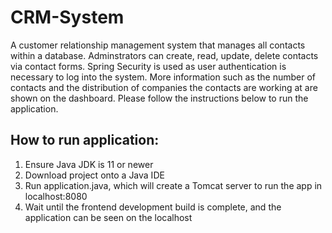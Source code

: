 # CRM-System

  A customer relationship management system that manages all contacts within a database. Adminstrators can create, read, update, delete contacts via contact forms. 
  Spring Security is used as user authentication is necessary to log into the system. More information such as the number of contacts and the distribution of companies
  the contacts are working at are shown on the dashboard. Please follow the instructions below to run the application.
  
  ## How to run application:
  
  1. Ensure Java JDK is 11 or newer
  2. Download project onto a Java IDE
  3. Run application.java, which will create a Tomcat server to run the app in localhost:8080
  4. Wait until the frontend development build is complete, and the application can be seen on the localhost
  
